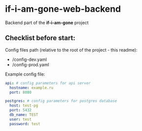 # if-i-am-gone-web-backend

Backend part of the **if-i-am-gone** project

## Checklist before start:

Config files path (relative to the root of the project - this readme):

- /config-dev.yaml
- /config-prod.yaml

Example config file:

```yaml
api: # config parameters for api server
  hostname: example.ru
  port: 8080

postgres: # config parameters for postgres database
  host: test-pg
  port: 5432
  db_name: TEST
  user: test
  password: test
```
